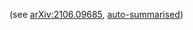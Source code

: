 (see [arXiv:2106.09685](https://arxiv.org/abs/2106.09685), [auto-summarised](/assets/papers/summary-2106.09685-d1-gpt-3.5-turbo-16k.html))